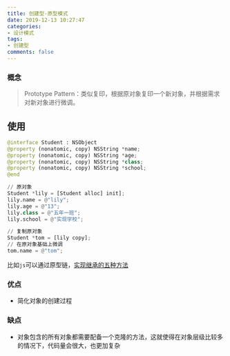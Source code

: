 ```yaml
---
title: 创建型-原型模式
date: 2019-12-13 10:27:47
categories:
- 设计模式
tags:
- 创建型
comments: false
---
```


### 概念

> Prototype Pattern：类似复印，根据原对象复印一个新对象，并根据需求对新对象进行微调。

<!-- more -->

## 使用

```python
@interface Student : NSObject
@property (nonatomic, copy) NSString *name;
@property (nonatomic, copy) NSString *age;
@property (nonatomic, copy) NSString *class;
@property (nonatomic, copy) NSString *school;
@end

// 原对象
Student *lily = [Student alloc] init];
lily.name = @"lily";
lily.age = @"13";
lily.class = @"五年一班";
lily.school = @"实现学校";

// 复制原对象
Student *tom = [lily copy];
// 在原对象基础上微调
tom.name = @"tom";
```

比如`js`可以通过原型链，[实现继承的五种方法](http://super-wei.top/2019/09/10/JavaScript/%E5%8E%9F%E5%9E%8B%E4%B8%8E%E7%BB%A7%E6%89%BF/JS-%E5%AE%9E%E7%8E%B0%E7%BB%A7%E6%89%BF%E7%9A%84%E4%BA%94%E7%A7%8D%E5%8A%9E%E6%B3%95/#more)



### 优点

- 简化对象的创建过程



### 缺点

- 对象包含的所有对象都需要配备一个克隆的方法，这就使得在对象层级比较多的情况下，代码量会很大，也更加复杂
